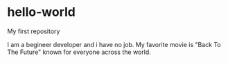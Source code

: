 # hello-world
My first repository

I am a begineer developer and i have no job.
My favorite movie is "Back To The Future" known for everyone across the world.
